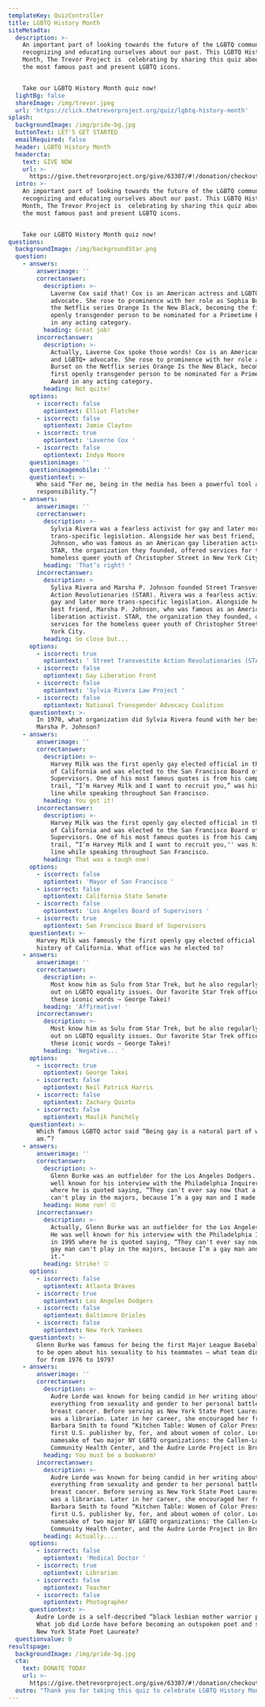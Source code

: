 ```yaml
---
templateKey: QuizController
title: LGBTQ History Month
siteMetadta:
  description: >-
    An important part of looking towards the future of the LGBTQ community is
    recognizing and educating ourselves about our past. This LGBTQ History
    Month, The Trevor Project is  celebrating by sharing this quiz about some of
    the most famous past and present LGBTQ icons.


    Take our LGBTQ History Month quiz now! 
  lightBg: false
  shareImage: /img/trevor.jpeg
  url: 'https://click.thetrevorproject.org/quiz/lgbtq-history-month'
splash:
  backgroundImage: /img/pride-bg.jpg
  buttonText: LET'S GET STARTED
  emailRequired: false
  header: LGBTQ History Month
  headercta:
    text: GIVE NOW
    url: >-
      https://give.thetrevorproject.org/give/63307/#!/donation/checkout?c_src=CLICK&c_src2=2019LGBTQhistory
  intro: >-
    An important part of looking towards the future of the LGBTQ community is
    recognizing and educating ourselves about our past. This LGBTQ History
    Month, The Trevor Project is  celebrating by sharing this quiz about some of
    the most famous past and present LGBTQ icons.


    Take our LGBTQ History Month quiz now!
questions:
  backgroundImage: /img/backgroundStar.png
  question:
    - answers:
        answerimage: ''
        correctanswer:
          description: >-
            Laverne Cox said that! Cox is an American actress and LGBTQ+
            advocate. She rose to prominence with her role as Sophia Burset on
            the Netflix series Orange Is the New Black, becoming the first
            openly transgender person to be nominated for a Primetime Emmy Award
            in any acting category.
          heading: Great job!
        incorrectanswer:
          description: >-
            Actually, Laverne Cox spoke those words! Cox is an American actress
            and LGBTQ+ advocate. She rose to prominence with her role as Sophia
            Burset on the Netflix series Orange Is the New Black, becoming the
            first openly transgender person to be nominated for a Primetime Emmy
            Award in any acting category.
          heading: Not quite!
      options:
        - iscorrect: false
          optiontext: Elliot Fletcher
        - iscorrect: false
          optiontext: Jamie Clayton
        - iscorrect: true
          optiontext: 'Laverne Cox '
        - iscorrect: false
          optiontext: Indya Moore
      questionimage: ''
      questionimagemobile: ''
      questiontext: >-
        Who said “For me, being in the media has been a powerful tool and a huge
        responsibility.”?
    - answers:
        answerimage: ''
        correctanswer:
          description: >-
            Sylvia Rivera was a fearless activist for gay and later more
            trans-specific legislation. Alongside her was best friend, Marsha P.
            Johnson, who was famous as an American gay liberation activist.
            STAR, the organization they founded, offered services for the
            homeless queer youth of Christopher Street in New York City.
          heading: 'That’s right! '
        incorrectanswer:
          description: >
            Syliva Rivera and Marsha P. Johnson founded Street Transvestite
            Action Revolutionaries (STAR). Rivera was a fearless activist for
            gay and later more trans-specific legislation. Alongside her was
            best friend, Marsha P. Johnson, who was famous as an American gay
            liberation activist. STAR, the organization they founded, offered
            services for the homeless queer youth of Christopher Street in New
            York City. 
          heading: So close but...
      options:
        - iscorrect: true
          optiontext: ' Street Transvestite Action Revolutionaries (STAR)'
        - iscorrect: false
          optiontext: Gay Liberation Front
        - iscorrect: false
          optiontext: 'Sylvia Rivera Law Project '
        - iscorrect: false
          optiontext: National Transgender Advocacy Coalition
      questiontext: >-
        In 1970, what organization did Sylvia Rivera found with her best friend
        Marsha P. Johnson?
    - answers:
        answerimage: ''
        correctanswer:
          description: >-
            Harvey Milk was the first openly gay elected official in the history
            of California and was elected to the San Francisco Board of
            Supervisors. One of his most famous quotes is from his campaign
            trail, “I’m Harvey Milk and I want to recruit you,” was his opening
            line while speaking throughout San Francisco. 
          heading: You got it!
        incorrectanswer:
          description: >-
            Harvey Milk was the first openly gay elected official in the history
            of California and was elected to the San Francisco Board of
            Supervisors. One of his most famous quotes is from his campaign
            trail, “I’m Harvey Milk and I want to recruit you,'' was his opening
            line while speaking throughout San Francisco.
          heading: That was a tough one!
      options:
        - iscorrect: false
          optiontext: 'Mayor of San Francisco '
        - iscorrect: false
          optiontext: California State Senate
        - iscorrect: false
          optiontext: 'Los Angeles Board of Supervisors '
        - iscorrect: true
          optiontext: San Francisco Board of Supervisors
      questiontext: >-
        Harvey Milk was famously the first openly gay elected official in the
        history of California. What office was he elected to?
    - answers:
        answerimage: ''
        correctanswer:
          description: >-
            Most know him as Sulu from Star Trek, but he also regularly speaks
            out on LGBTQ equality issues. Our favorite Star Trek officer spoke
            these iconic words — George Takei!  
          heading: 'Affirmative! '
        incorrectanswer:
          description: >-
            Most know him as Sulu from Star Trek, but he also regularly speaks
            out on LGBTQ equality issues. Our favorite Star Trek officer spoke
            these iconic words — George Takei!
          heading: 'Negative... '
      options:
        - iscorrect: true
          optiontext: George Takei
        - iscorrect: false
          optiontext: Neil Patrick Harris
        - iscorrect: false
          optiontext: Zachary Quinto
        - iscorrect: false
          optiontext: Maulik Pancholy
      questiontext: >-
        Which famous LGBTQ actor said “Being gay is a natural part of who I
        am.”?
    - answers:
        answerimage: ''
        correctanswer:
          description: >-
            Glenn Burke was an outfielder for the Los Angeles Dodgers. He was
            well known for his interview with the Philadelphia Inquirer in 1995
            where he is quoted saying, “They can't ever say now that a gay man
            can't play in the majors, because I’m a gay man and I made it."
          heading: Home run! ⚾
        incorrectanswer:
          description: >-
            Actually, Glenn Burke was an outfielder for the Los Angeles Dodgers.
            He was well known for his interview with the Philadelphia Inquirer
            in 1995 where he is quoted saying, “They can't ever say now that a
            gay man can't play in the majors, because I’m a gay man and I made
            it."
          heading: Strike! ⚾
      options:
        - iscorrect: false
          optiontext: Atlanta Braves
        - iscorrect: true
          optiontext: Los Angeles Dodgers
        - iscorrect: false
          optiontext: Baltimore Orioles
        - iscorrect: false
          optiontext: New York Yankees
      questiontext: >-
        Glenn Burke was famous for being the first Major League Baseball player
        to be open about his sexuality to his teammates — what team did he play
        for from 1976 to 1979?
    - answers:
        answerimage: ''
        correctanswer:
          description: >-
            Audre Lorde was known for being candid in her writing about
            everything from sexuality and gender to her personal battle with
            breast cancer. Before serving as New York State Poet Laureate, she
            was a librarian. Later in her career, she encouraged her friend
            Barbara Smith to found “Kitchen Table: Women of Color Press,” the
            first U.S. publisher by, for, and about women of color. Lorde is the
            namesake of two major NY LGBTQ organizations: the Callen-Lorde
            Community Health Center, and the Audre Lorde Project in Brooklyn.
          heading: You must be a bookworm!
        incorrectanswer:
          description: >-
            Audre Lorde was known for being candid in her writing about
            everything from sexuality and gender to her personal battle with
            breast cancer. Before serving as New York State Poet Laureate, she
            was a librarian. Later in her career, she encouraged her friend
            Barbara Smith to found “Kitchen Table: Women of Color Press,” the
            first U.S. publisher by, for, and about women of color. Lorde is the
            namesake of two major NY LGBTQ organizations: the Callen-Lorde
            Community Health Center, and the Audre Lorde Project in Brooklyn.
          heading: Actually....
      options:
        - iscorrect: false
          optiontext: 'Medical Doctor '
        - iscorrect: true
          optiontext: Librarian
        - iscorrect: false
          optiontext: Teacher
        - iscorrect: false
          optiontext: Photographer
      questiontext: >-
        Audre Lorde is a self-described “black lesbian mother warrior poet.”
        What job did Lorde have before becoming an outspoken poet and serving as
        New York State Poet Laureate?
  questionvalue: 0
resultspage:
  backgroundImage: /img/pride-bg.jpg
  cta:
    text: DONATE TODAY
    url: >-
      https://give.thetrevorproject.org/give/63307/#!/donation/checkout?c_src=CLICK&c_src2=2019LGBTQhistory
  outro: "Thank you for taking this quiz to celebrate LGBTQ History Month with us. We hope you were able to learn a thing or two about those who have paved the road for the future of the LGBTQ community.\n\nTo understand our history is to prepare for our future. If you would like to be a part of making the future brighter for LGBTQ youth, **please consider making a gift to The Trevor Project in honor of LGBTQ History Month today**. \U0001F3F3️‍\U0001F308"
---
```



